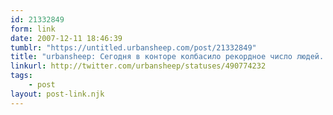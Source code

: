 ```yaml
---
id: 21332849
form: link
date: 2007-12-11 18:46:39
tumblr: "https://untitled.urbansheep.com/post/21332849"
title: "urbansheep: Сегодня в конторе колбасило рекордное число людей. С самыми разными симптомами. Что-то будет?"
linkurl: http://twitter.com/urbansheep/statuses/490774232
tags:
    - post
layout: post-link.njk
---
```


